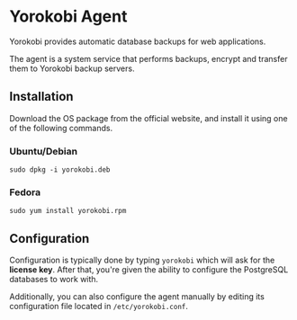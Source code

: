 # Yorokobi Agent

Yorokobi provides automatic database backups for web applications.

The agent is a system service that performs backups, encrypt and
transfer them to Yorokobi backup servers.

## Installation

Download the OS package from the official website, and install it using one of
the following commands.

### Ubuntu/Debian

    sudo dpkg -i yorokobi.deb

### Fedora

    sudo yum install yorokobi.rpm

## Configuration

Configuration is typically done by typing `yorokobi` which will ask for the
**license key**. After that, you're given the ability
to configure the PostgreSQL databases to work with.

Additionally, you can also configure the agent manually by editing its
configuration file located in `/etc/yorokobi.conf`.
